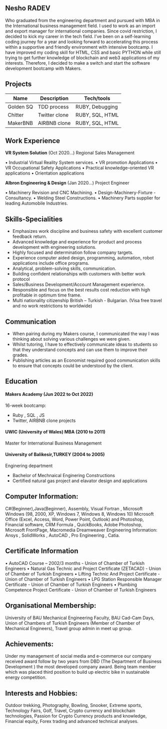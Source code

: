 ## Nesho RADEV
Who graduated from the engineering department and pursued with MBA in the International business management field. I used to work as an import and export manager for international companies. Since covid restriction, I decided to kick my career in the tech field.
I’ve been on a self-learning coding journey for a year and looking forward to accelerating this process within a supportive and friendly environment with intensive bootcamp.
I have improved my coding skill for HTML, CSS and basic PYTHON while still trying to get further knowledge of blockchain and web3 applications of my interests. Therefore, I decided to make a switch and start the software development bootcamp with Makers.
## Projects

| Name                         | Description       | Tech/tools        |
| ---------------------------- | ----------------- | ----------------- |
| Golden SQ                    |  TDD process      | RUBY, Debugging    |
| Chitter                      |  Twitter clone    | RUBY, SQL, HTML   |
| MakerBNB                     |  AIRBNB clone     | RUBY, SQL, HTML   |
## Work Experience

**VR System Solution** (Oct 2020...)
Regional Sales Management

•	Industrial Virtual Reality System services.
•	VR promotion Applications
•	VR Occupational Safety Applications
•	Practical knowledge-oriented VR applications
•	Orientation applications

**Albron Engineering & Design** (Jan 2020...)
Project Engineer

• Machinery Revision and CNC Machining.
•	Design-Machinery-Fixture -Consultancy.
•	Welding Steel Constructions.
•	Machinery Parts supplier for leading Automobile Industries.

## Skills-Specialities

-	Emphasizes work discipline and business safety with excellent customer feedback return.
-	Advanced knowledge and experience for product and process development with engineering solutions.
-	Highly focused and determination follow company targets.
-	Experience computer aided design, programming, automation, robot applications include office programs.
-	Analytical, problem-solving skills, communication.
-	Building confident relationships with customers with better work protocol
-	Sales/Business Development/Account Management experience.
-	Responsible and focus on the best results cost reduction with high profitable in optimum time frame.
-	Multi nationality citizenship British – Turkish - Bulgarian. (Visa free travel and no work restrictions to worldwide)

## Communication

- When pairing during my Makers course, I communicated the way I was thinking about solving various challenges we were given.
- Whilst tutoring, I have to effectively communicate ideas to students so that they understand concepts and can use them to improve their grades.
- Publishing articles as an Economist required good communication skills to ensure that concepts could be understood by the client.

## Education
#### Makers Academy (Jun 2022 to Oct 2022)
16-week bootcamp:
- Ruby , SQL , JS
- Twitter, AIRBNB clone projects

#### UWIC (University of Wales) MBA (2010 to 2011)
Master for International Business Management
#### University of Balikesir,TURKEY (2004 to 2005)
Enginering department
- Bachelor of Mechnaical Enginering Constructions
- Certified natural gas project and elavator  design and applications

## Computer Information:
C#(Beginner),Java(Beginner), Assembly, Visual Fortran , Microsoft Windows (98, 2000, XP, Windows 7, Windows 8, Windows 10) Microsoft Office (Excel, Access, Word, Power Point, Outlook) and Photoshop, Financial software, CRM  Formula , QuickBooks, Adobe Photoshop, Microsoft FrontPage, Macromedia Dreamweaver
Engineering Information: Ansys , SolidWorks , AutoCAD , Pro Engineering , Catia.
## Certificate Information
•	AutoCAD Course – 2002/3 months - Union of Chamber of Turkish Engineers
•	Natural Gas Technic and Project Certificate (ZETACAD) - Union of Chamber of Turkish Engineers
•	Lifting Technic And Project Certificate - Union of Chamber of Turkish Engineers
•	LPG Station Responsible Manager Certificate - Union of Chamber of Turkish Engineers
•	Plumbing Competence Project Certificate - Union of Chamber of Turkish Engineers

## Organisational Membership:
University of BAU Mechanical Engineering Faculty, BAU Cad-Cam Days, Union of Chambers of Turkish Engineers (Member of Chamber of Mechanical Engineers), Travel group admin in meet up group.

## Achievements:
 Under my management of social media and e-commerce our company received award follow by two years from DBD (The Department of Business Development ) the most developed company award. Being team member which was  placed third position to build up electric bike in sustainable energy competition.
## Interests and Hobbies:
 Outdoor trekking, Photography, Bowling, Snooker, Extreme sports, Technology Fairs, Golf, Travel, Crypto currency and blockchain technologies, Passion for Crypto Currency products and knowledge, Financial equity, Forex trading and advanced technical analyses.
